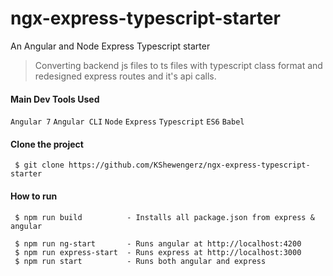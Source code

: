 # ngx-express-typescript-starter
An Angular and Node Express Typescript starter

> Converting backend js files to ts files with typescript class format and redesigned express routes and it's api calls.


#### Main Dev Tools Used
`Angular 7` `Angular CLI` `Node` `Express` `Typescript` `ES6` `Babel`


#### Clone the project
` $ git clone https://github.com/KShewengerz/ngx-express-typescript-starter`


#### How to run

````
 $ npm run build          - Installs all package.json from express & angular
 
 $ npm run ng-start       - Runs angular at http://localhost:4200
 $ npm run express-start  - Runs express at http://localhost:3000
 $ npm run start          - Runs both angular and express
````
 


